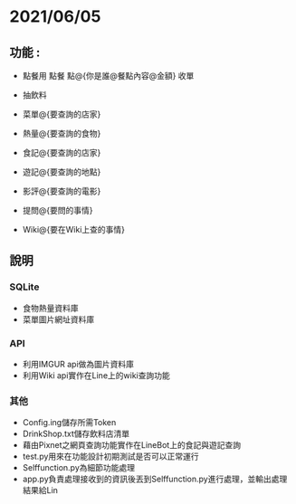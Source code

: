 # 2021/06/05 
## 功能 :
+ 點餐用 
  點餐
  點@{你是誰@餐點內容@金額}
  收單
  
+ 抽飲料
+ 菜單@{要查詢的店家}
+ 熱量@{要查詢的食物}
+ 食記@{要查詢的店家}
+ 遊記@{要查詢的地點}
+ 影評@{要查詢的電影}
+ 提問@{要問的事情}
+ Wiki@{要在Wiki上查的事情}

## 說明
### SQLite
+ 食物熱量資料庫
+ 菜單圖片網址資料庫
### API
+ 利用IMGUR api做為圖片資料庫
+ 利用Wiki api實作在Line上的wiki查詢功能
### 其他
+ Config.ing儲存所需Token
+ DrinkShop.txt儲存飲料店清單
+ 藉由Pixnet之網頁查詢功能實作在LineBot上的食記與遊記查詢
+ test.py用來在功能設計初期測試是否可以正常運行
+ Selffunction.py為細節功能處理 
+ app.py負責處理接收到的資訊後丟到Selffunction.py進行處理，並輸出處理結果給Lin
